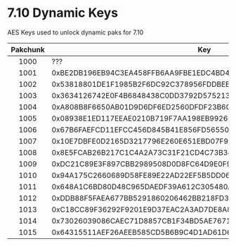 # 7.10 Dynamic Keys
AES Keys used to unlock dynamic paks for 7.10

| Pakchunk | Key                                                                |
|:--------:|--------------------------------------------------------------------|
|   1000   | ???                                                                |
|   1001   | 0xBE2DB196EB94C3EA458FFB6AA9FBE1EDC4BD427AFC8103C4197D081F28D9569E |
|   1002   | 0x53818801DE1F1985B2F6DC92C378956FDDBEE995F7AD0DC5B220425CC4F84D2A |
|   1003   | 0x3634126742E0F4B6848438C0DD3792D57521374E0A336C10BD1D23FD83E642EE |
|   1004   | 0xA808B8F6650AB01D9D6DF6ED2560DFDF23B60DF452B40F8477D5E00E30BC65AC |
|   1005   | 0x08938E1ED117EEAE0210B719F7AA198EB99265DEE9C89D9F31A157F75D860E5F |
|   1006   | 0x67B6FAEFCD11EFCC456D845B41E856FD56550DFB48D3646ABCA7BB5C86223817 |
|   1007   | 0x10E7DBFE0D2165D3217796E260E651EBD07F9AA3D4ED7FAC81042BA76810FECD |
|   1008   | 0x8E5FCAB26B217C1C4A2A73C31F21CD4C73B34C4DDBB8222B069494A5725074BE |
|   1009   | 0xDC21C89E3F897CBB2989508D0D8FC64D9E0F9F9DA7585780E2A608D1226FD9D3 |
|   1010   | 0x94A175C2660689D58FE89E22AD22EF5B5DD06C02301CF39E3BC6FB2ED3FCF2DF |
|   1011   | 0x648A1C6BD80D48C965DAEDF39A612C305480A76A539ACBD620F5B0CF66F416C1 |
|   1012   | 0xDDB88F5FAEA677BB5291860206462BB218FD389228D41E02595DF72E72F591DB |
|   1013   | 0xC18CC89F36292F9201E9D37EAC2A3AD7DE8A8061A8DC4FEB35E39FECF6A2CF3E |
|   1014   | 0x73026039086CAEC71D8857CB1F34BD5AE76713D981307FC2FD20325FCD41D9F3 |
|   1015   | 0x64315511AEF26AEEB585CD5B6B9C4D1AD61D67ECA27FB5E013BF410562253C9D |